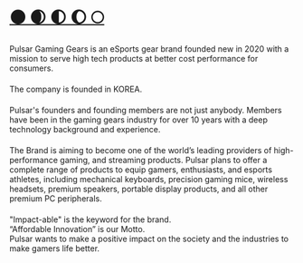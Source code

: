 # [🌑 🌒 🌓 🌔 🌕](https://www.pulsar.gg/pages/about)


Pulsar Gaming Gears is an eSports gear brand founded new in 2020 with a mission to serve high tech products at better cost performance for consumers.  
ㅤ    
The company is founded in KOREA.  
ㅤ  
Pulsar's founders and founding members are not just anybody. Members have been in the gaming gears industry for over 10 years with a deep technology background and experience.  
ㅤ  
The Brand is aiming to become one of the world’s leading providers of high-performance gaming, and streaming products. Pulsar plans to offer a complete range of products to equip gamers, enthusiasts, and esports athletes, including mechanical keyboards, precision gaming mice, wireless headsets, premium speakers, portable display products, and all other premium PC peripherals.  
ㅤ  
"Impact-able" is the keyword for the brand.  
“Affordable Innovation” is our Motto.  
Pulsar wants to make a positive impact on the society and the industries to make gamers life better.  